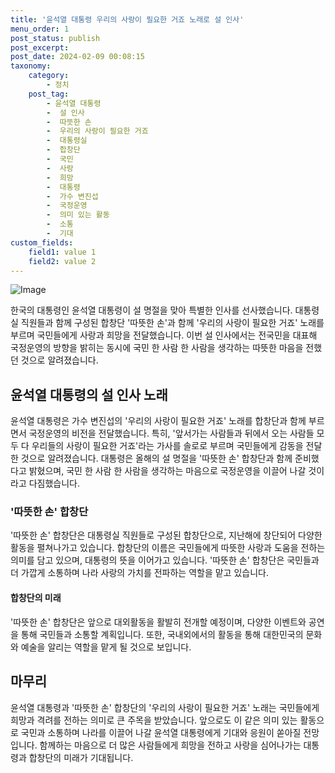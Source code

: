 ```yaml
---
title: '윤석열 대통령 우리의 사랑이 필요한 거죠 노래로 설 인사'
menu_order: 1
post_status: publish
post_excerpt: 
post_date: 2024-02-09 00:08:15
taxonomy:
    category:
        - 정치
    post_tag:
        - 윤석열 대통령
        -  설 인사
        -  따뜻한 손
        -  우리의 사랑이 필요한 거죠
        -  대통령실
        -  합창단
        -  국민
        -  사랑
        -  희망
        -  대통령
        -  가수 변진섭
        -  국정운영
        -  의미 있는 활동
        -  소통
        -  기대
custom_fields:
    field1: value 1
    field2: value 2
---
```


![Image](https://imgnews.pstatic.net/image/029/2024/02/08/0002854410_001_20240208173701063.jpg?type=w647)

한국의 대통령인 윤석열 대통령이 설 명절을 맞아 특별한 인사를 선사했습니다. 대통령실 직원들과 함께 구성된 합창단 '따뜻한 손'과 함께 '우리의 사랑이 필요한 거죠' 노래를 부르며 국민들에게 사랑과 희망을 전달했습니다. 이번 설 인사에서는 전국민을 대표해 국정운영의 방향을 밝히는 동시에 국민 한 사람 한 사람을 생각하는 따뜻한 마음을 전했던 것으로 알려졌습니다.
## 윤석열 대통령의 설 인사 노래
윤석열 대통령은 가수 변진섭의 '우리의 사랑이 필요한 거죠' 노래를 합창단과 함께 부르면서 국정운영의 비전을 전달했습니다. 특히, '앞서가는 사람들과 뒤에서 오는 사람들 모두 다 우리들의 사랑이 필요한 거죠'라는 가사를 솔로로 부르며 국민들에게 감동을 전달한 것으로 알려졌습니다. 대통령은 올해의 설 명절을 '따뜻한 손' 합창단과 함께 준비했다고 밝혔으며, 국민 한 사람 한 사람을 생각하는 마음으로 국정운영을 이끌어 나갈 것이라고 다짐했습니다.
### '따뜻한 손' 합창단
'따뜻한 손' 합창단은 대통령실 직원들로 구성된 합창단으로, 지난해에 창단되어 다양한 활동을 펼쳐나가고 있습니다. 합창단의 이름은 국민들에게 따뜻한 사랑과 도움을 전하는 의미를 담고 있으며, 대통령의 뜻을 이어가고 있습니다. '따뜻한 손' 합창단은 국민들과 더 가깝게 소통하며 나라 사랑의 가치를 전파하는 역할을 맡고 있습니다.
#### 합창단의 미래
'따뜻한 손' 합창단은 앞으로 대외활동을 활발히 전개할 예정이며, 다양한 이벤트와 공연을 통해 국민들과 소통할 계획입니다. 또한, 국내외에서의 활동을 통해 대한민국의 문화와 예술을 알리는 역할을 맡게 될 것으로 보입니다.
## 마무리
윤석열 대통령과 '따뜻한 손' 합창단의 '우리의 사랑이 필요한 거죠' 노래는 국민들에게 희망과 격려를 전하는 의미로 큰 주목을 받았습니다. 앞으로도 이 같은 의미 있는 활동으로 국민과 소통하며 나라를 이끌어 나갈 윤석열 대통령에게 기대와 응원이 쏟아질 전망입니다. 함께하는 마음으로 더 많은 사람들에게 희망을 전하고 사랑을 심어나가는 대통령과 합창단의 미래가 기대됩니다.
